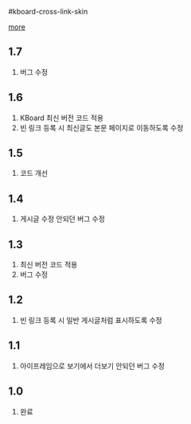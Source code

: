 #kboard-cross-link-skin

[more](https://www.cosmosfarm.com/wpstore/product/kboard-cross-link-skin)

1.7
----------------------------------

  1. 버그 수정

1.6
----------------------------------

  1. KBoard 최신 버전 코드 적용
  2. 빈 링크 등록 시 최신글도 본문 페이지로 이동하도록 수정


1.5
----------------------------------

  1. 코드 개선


1.4
----------------------------------

  1. 게시글 수정 안되던 버그 수정


1.3
----------------------------------

  1. 최신 버전 코드 적용
  2. 버그 수정


1.2
----------------------------------

  1. 빈 링크 등록 시 일반 게시글처럼 표시하도록 수정


1.1
----------------------------------

  1. 아이프레임으로 보기에서 더보기 안되던 버그 수정


1.0
----------------------------------

  1. 완료

